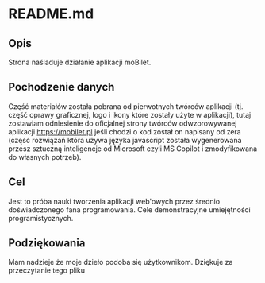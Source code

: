 # README.md

## Opis
Strona naśladuje działanie aplikacji moBilet. 

## Pochodzenie danych
Część materiałów została pobrana od pierwotnych twórców aplikacji (tj. część oprawy graficznej, logo i ikony które zostały użyte w aplikacji), tutaj zostawiam odniesienie do oficjalnej strony twórców odwzorowywanej aplikacji https://mobilet.pl jeśli chodzi o kod został on napisany od zera (część rozwiązań która używa języka javascript została wygenerowana przesz sztuczną inteligencje od Microsoft czyli MS Copilot i zmodyfikowana do własnych potrzeb).

## Cel
Jest to próba nauki tworzenia aplikacji web'owych przez średnio doświadczonego fana programowania. Cele demonstracyjne umiejętności programistycznych.

## Podziękowania
Mam nadzieje że moje dzieło podoba się użytkownikom. Dziękuje za przeczytanie tego pliku